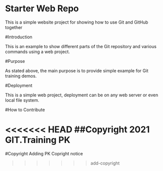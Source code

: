 # Starter Web Repo

This is a simple website project for showing how to use Git and GitHub together

#Introduction

This is an example to show different parts of the Git repository and various commands using a web project.


#Purpose

As stated above, the main purpose is to provide simple example for Git training demos.

#Deployment

This is a simple web project, deployment can be on any web server or even local file system.

#How to Contribute

<<<<<<< HEAD
##Copyright
2021 GIT.Training PK
=======
#Copyright
Adding PK Copright notice
>>>>>>> add-copyright
